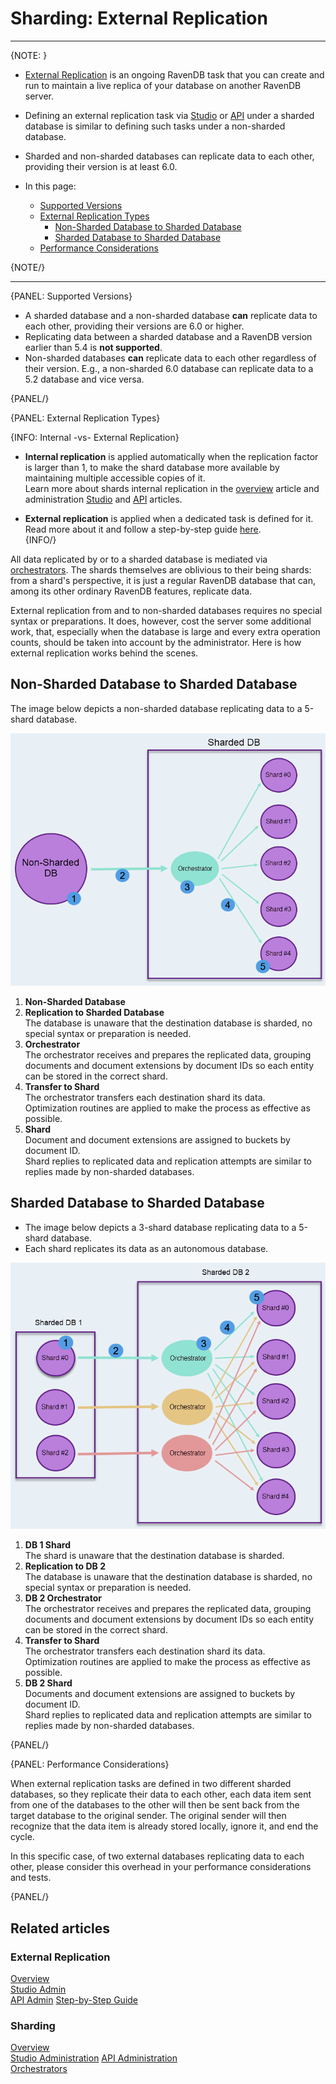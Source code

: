 ﻿# Sharding: External Replication
---

{NOTE: }

* [External Replication](../server/ongoing-tasks/external-replication) is an 
  ongoing RavenDB task that you can create and run to maintain a live replica 
  of your database on another RavenDB server.  
* Defining an external replication task via [Studio](../studio/database/tasks/ongoing-tasks/external-replication-task#definition) 
  or [API](../server/ongoing-tasks/external-replication#code-sample) under a 
  sharded database is similar to defining such tasks under a non-sharded database.  
* Sharded and non-sharded databases can replicate data to each other, providing 
  their version is at least 6.0.  

* In this page:  
  * [Supported Versions](../sharding/external-replication#supported-versions)  
  * [External Replication Types](../sharding/external-replication#external-replication-types)
     * [Non-Sharded Database to Sharded Database](../sharding/external-replication#non-sharded-database-to-sharded-database)  
     * [Sharded Database to Sharded Database](../sharding/external-replication#sharded-database-to-sharded-database)  
  * [Performance Considerations](../sharding/external-replication#performance-considerations)  

{NOTE/}

---

{PANEL: Supported Versions}

* A sharded database and a non-sharded database **can** replicate data to each 
  other, providing their versions are 6.0 or higher.  
* Replicating data between a sharded database and a RavenDB version earlier 
  than 5.4 is **not supported**.  
* Non-sharded databases **can** replicate data to each other regardless of 
  their version. E.g., a non-sharded 6.0 database can replicate data to a 5.2 
  database and vice versa.  

{PANEL/}

{PANEL: External Replication Types}

{INFO: Internal -vs- External Replication}

* **Internal replication** is applied automatically when the replication 
  factor is larger than 1, to make the shard database more available by 
  maintaining multiple accessible copies of it.  
  Learn more about shards internal replication in the [overview](../sharding/overview#shard-replication) 
  article and administration [Studio](../sharding/administration/studio-admin) 
  and [API](../sharding/administration/api-admin) articles.  
  
* **External replication** is applied when a dedicated task is defined for it.  
  Read more about it and follow a step-by-step guide 
  [here](../studio/database/tasks/ongoing-tasks/external-replication-task#step-by-step-guide).  
{INFO/}

All data replicated by or to a sharded database is mediated via 
[orchestrators](../sharding/overview#client-server-communication). 
The shards themselves are oblivious to their being shards: from 
a shard's perspective, it is just a regular RavenDB database that 
can, among its other ordinary RavenDB features, replicate data.  

External replication from and to non-sharded databases requires 
no special syntax or preparations. It does, however, cost the server 
some additional work, that, especially when the database is large 
and every extra operation counts, should be taken into account by 
the administrator. Here is how external replication works behind 
the scenes.  

## Non-Sharded Database to Sharded Database

The image below depicts a non-sharded database replicating data to a 5-shard database.  

![Non-Sharded Database to Sharded Database](images/external-replication_non-sharded-to-sharded.png "Non-Sharded Database to Sharded Database")

1. **Non-Sharded Database**  
2. **Replication to Sharded Database**  
   The database is unaware that the destination database is sharded, 
   no special syntax or preparation is needed.  
3. **Orchestrator**  
   The orchestrator receives and prepares the replicated data, 
   grouping documents and document extensions by document IDs so each 
   entity can be stored in the correct shard.  
4. **Transfer to Shard**  
   The orchestrator transfers each destination shard its data.  
   Optimization routines are applied to make the process as 
   effective as possible.  
5. **Shard**  
   Document and document extensions are assigned to buckets by document ID.  
   Shard replies to replicated data and replication attempts are similar 
   to replies made by non-sharded databases.  

## Sharded Database to Sharded Database

* The image below depicts a 3-shard database replicating data to a 5-shard database.  
* Each shard replicates its data as an autonomous database.  

![Sharded Database to Sharded Database](images/external-replication_sharded-to-sharded.png "Sharded Database to Sharded Database")

1. **DB 1 Shard**  
   The shard is unaware that the destination database is sharded.  
2. **Replication to DB 2**  
   The database is unaware that the destination database is sharded, 
   no special syntax or preparation is needed.  
3. **DB 2 Orchestrator**  
   The orchestrator receives and prepares the replicated data, 
   grouping documents and document extensions by document IDs so each 
   entity can be stored in the correct shard.  
4. **Transfer to Shard**  
   The orchestrator transfers each destination shard its data.  
   Optimization routines are applied to make the process as 
   effective as possible.  
5. **DB 2 Shard**  
   Documents and document extensions are assigned to buckets by document ID.  
   Shard replies to replicated data and replication attempts are similar 
   to replies made by non-sharded databases.  

{PANEL/}

{PANEL: Performance Considerations}

When external replication tasks are defined in two different sharded databases, 
so they replicate their data to each other, each data item sent from one of the 
databases to the other will then be sent back from the target database to the 
original sender. The original sender will then recognize that the data item is 
already stored locally, ignore it, and end the cycle.  

In this specific case, of two external databases replicating data to each other, 
please consider this overhead in your performance considerations and tests.  

{PANEL/}

## Related articles

### External Replication
[Overview](../server/ongoing-tasks/external-replication)  
[Studio Admin](../studio/database/tasks/ongoing-tasks/external-replication-task#definition)  
[API Admin](../server/ongoing-tasks/external-replication#code-sample)
[Step-by-Step Guide](../studio/database/tasks/ongoing-tasks/external-replication-task#step-by-step-guide)  

### Sharding
[Overview](../sharding/overview#shard-replication)  
[Studio Administration](../sharding/administration/studio-admin) 
[API Administration](../sharding/administration/api-admin)  
[Orchestrators](../sharding/overview#client-server-communication)  
